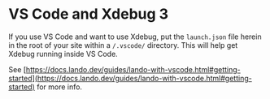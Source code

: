 # VS Code and Xdebug 3

If you use VS Code and want to use Xdebug, put the `launch.json` file herein
in the root of your site within a `/.vscode/` directory. This will help get Xdebug
running inside VS Code.

See [https://docs.lando.dev/guides/lando-with-vscode.html#getting-started](https://docs.lando.dev/guides/lando-with-vscode.html#getting-started)
for more info.
